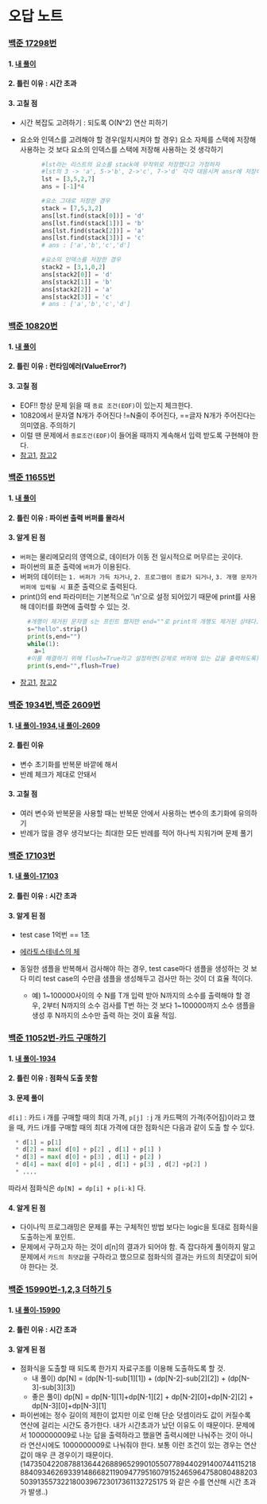 # 오답 노트


### [백준 17298번](https://www.acmicpc.net/problem/17298)

#### 1. [내 풀이](https://github.com/coding-study-19/datastructure-and-algorithm/blob/main/datastructure/%EC%8A%A4%ED%83%9D/17298_de.py)
#### 2. 틀린 이유 : 시간 초과
#### 3. 고칠 점
* 시간 복잡도 고려하기 : 되도록 O(N^2) 연산 피하기
* 요소와 인덱스를 고려해야 할 경우(일치시켜야 할 경우) 요소 자체를 스택에 저장해 사용하는 것 보다 요소의 인덱스를 스택에 저장해 사용하는 것 생각하기

  ```python
        #lst라는 리스트의 요소를 stack에 무작위로 저장했다고 가정하자
        #lst의 3 -> 'a', 5->'b', 2->'c', 7->'d' 각각 대응시켜 ansr에 저장하는 코드를 짜보자. 
        lst = [3,5,2,7]
        ans = [-1]*4

        #요소 그대로 저장한 경우
        stack = [7,5,3,2]
        ans[lst.find(stack[0])] = 'd'
        ans[lst.find(stack[1])] = 'b'
        ans[lst.find(stack[2])] = 'a'
        ans[lst.find(stack[3])] = 'c'
        # ans : ['a','b','c','d']

        #요소의 인덱스를 저장한 경우
        stack2 = [3,1,0,2]
        ans[stack2[0]] = 'd'
        ans[stack2[1]] = 'b'
        ans[stack2[2]] = 'a'
        ans[stack2[3]] = 'c'
        # ans : ['a','b','c','d']
    ```
### [백준 10820번](https://www.acmicpc.net/problem/10820)

#### 1. [내 풀이](https://github.com/coding-study-19/datastructure-and-algorithm/blob/main/datastructure/%EB%AC%B8%EC%9E%90%EC%97%B4/10820_de.py)
#### 2. 틀린 이유 : 런타임에러(ValueError?)
#### 3. 고칠 점
* EOF!! 항상 문제 읽을 때 ```종료 조건(EOF)```이 있는지 체크한다.
* 10820에서 문자열 N개가 주어진다 !=N줄이 주어진다, ==글자 N개가 주어진다는 의미였음. 주의하기
* 이럴 땐 문제에서 ```종료조건(EOF)```이 들어올 때까지 계속해서 입력 받도록 구현해야 한다.
* [참고1](https://www.acmicpc.net/board/view/59064), [참고2](https://www.acmicpc.net/board/view/39199)

### [백준 11655번](https://www.acmicpc.net/problem/11655)

#### 1. [내 풀이](https://github.com/coding-study-19/datastructure-and-algorithm/blob/main/datastructure/%EB%AC%B8%EC%9E%90%EC%97%B4/11655_de.py)
#### 2. 틀린 이유 : 파이썬 출력 버퍼를 몰라서
#### 3. 알게 된 점
* ```버퍼```는 물리메모리의 영역으로, 데이터가 이동 전 일시적으로 머무르는 곳이다. 
* 파이썬의 표준 출력에 ```버퍼```가 이용된다.
* 버퍼의 데이터는 ```1. 버퍼가 가득 차거나```, ```2. 프로그램이 종료가 되거나```, ```3. 개행 문자가 버퍼에 입력될 시``` 표준 출력으로 출력된다.
* print()의 end 파라미터는 기본적으로 '\n'으로 설정 되어있기 때문에 print를 사용해 데이터를 화면에 출력할 수 있는 것.
  ```python
    #개행이 제거된 문자열 s는 프린트 했지만 end=""로 print의 개행도 제거된 상태다. 이 상태에서 while문으로 인해 프로그램이 끝나지도 않았기 때문에  위 1,2,3을 모두 만족하며 출력되지 않는다.
    s="hello".strip()
    print(s,end="")
    while(1):
      a=1
    #이를 해결하기 위해 flush=True라고 설정하면(강제로 버퍼에 있는 값을 출력하도록) 이 문제를 해결 할 수 있다.
    print(s,end="",flush=True)
  ```
* [참고1](https://www.geeksforgeeks.org/python-sys-stdout-flush/), [참고2](https://www.python2.net/questions-84753.htm)

### [백준 1934번](https://www.acmicpc.net/problem/1934),[백준 2609번](https://www.acmicpc.net/problem/2609)

#### 1. [내 풀이-1934](https://github.com/coding-study-19/datastructure-and-algorithm/blob/main/datastructure/%EC%88%98%ED%95%99/1934_de.py),[내 풀이-2609](https://github.com/coding-study-19/datastructure-and-algorithm/blob/main/datastructure/%EC%88%98%ED%95%99/2609_de.py)
#### 2. 틀린 이유 
* 변수 초기화를 반복문 바깥에 해서
* 반례 체크가 제대로 안돼서
#### 3. 고칠 점
* 여러 변수와 반복문을 사용할 때는 반복문 안에서 사용하는 변수의 초기화에 유의하기
* 반례가 많을 경우 생각보다는 최대한 모든 반례를 적어 하나씩 지워가며 문제 풀기
  
### [백준 17103번](https://www.acmicpc.net/problem/17103)

#### 1. [내 풀이-17103](https://github.com/coding-study-19/datastructure-and-algorithm/blob/main/datastructure/%EC%88%98%ED%95%99/%EC%97%90%EB%9D%BC%ED%86%A0%EC%8A%A4%ED%85%8C%EB%84%A4%EC%8A%A4%EC%9D%98%20%EC%B2%B4/17103_de.py)
#### 2. 틀린 이유 : 시간 초과
#### 3. 알게 된 점
* test case 1억번 == 1초
* [에라토스테네스의 체](https://this-programmer.tistory.com/entry/%EC%97%90%EB%9D%BC%ED%86%A0%EC%8A%A4%ED%85%8C%EB%84%A4%EC%8A%A4%EC%9D%98-%EC%B2%B4-%EC%86%8C%EC%88%98%EA%B5%AC%ED%95%98%EA%B8%B0-%ED%8C%8C%EC%9D%B4%EC%8D%AC)
  
* 동일한 샘플을 반복해서 검사해야 하는 경우, test case마다 샘플을 생성하는 것 보다 미리 test case의 수만큼 샘플을 생성해두고 검사만 하는 것이 더 효율 적이다.

  * 예) 1~100000사이의 수 N를 T개 입력 받아 N까지의 소수를 출력해야 할 경우, 2부터 N까지의 소수 검사를 T번 하는 것 보다 1~100000까지 소수 샘플을 생성 후 N까지의 소수만 출력 하는 것이 효율 적임.

### [백준 11052번-카드 구매하기](https://www.acmicpc.net/problem/11052)

#### 1. [내 풀이-1934](https://github.com/coding-study-19/datastructure-and-algorithm/blob/main/algorithm/dynamic-programming/11052_de.py)
#### 2. 틀린 이유 : 점화식 도출 못함
#### 3. 문제 풀이 
``d[i]`` : 카드 i 개를 구매할 때의 최대 가격, ``p[j] ``: j 개 카드팩의 가격(주어짐)이라고 했을 때, 카드 i개를 구매할 때의 최대 가격에 대한 점화식은 다음과 같이 도출 할 수 있다.
```python
  * d[1] = p[1]
  * d[2] = max( d[0] + p[2] , d[1] + p[1] )
  * d[3] = max( d[0] + p[3] , d[1] + p[2] )
  * d[4] = max( d[0] + p[4] , d[1] + p[3] , d[2] +p[2] )
  * ....
```
따라서 점화식은 ``dp[N] = dp[i] + p[i-k]`` 다.
#### 4. 알게 된 점 
* 다이나믹 프로그래밍은 문제를 푸는 구체적인 방법 보다는 logic을 토대로 점화식을 도출하는게 포인트. 
* 문제에서 구하고자 하는 것이 d[n]의 결과가 되어야 함. 즉 잡다하게 풀이하지 말고 문제에서 ``카드의 최댓값``을 구하라고 했으므로 점화식의 결과는 카드의 최댓값이 되어야 한다는 것.

### [백준 15990번-1,2,3 더하기 5](https://www.acmicpc.net/problem/15990)

#### 1. [내 풀이-15990](https://github.com/coding-study-19/datastructure-and-algorithm/blob/main/algorithm/dynamic-programming/15990_de.py)
#### 2. 틀린 이유 : 시간 초과
#### 3. 알게 된 점 
* 점화식을 도출할 때 되도록 한가지 자료구조를 이용해 도출하도록 할 것.
    * 내 풀이) dp[N] = (dp[N-1]-sub[1][1]) + (dp[N-2]-sub[2][2]) + (dp[N-3]-sub[3][3])
    * 좋은 풀이) dp[N] = dp[N-1][1]+dp[N-1][2] + dp[N-2][0]+dp[N-2][2] + dp[N-3][0]+dp[N-3][1]  
* 파이썬에는 정수 길이의 제한이 없지만 이로 인해 단순 덧셈이라도 값이 커질수록 연산에 걸리는 시간도 증가한다. 내가 시간초과가 났던 이유도 이 때문이다. 문제에서 1000000009로 나눈 답을 출력하라고 했을면 출력시에만 나눠주는 것이 아니라 연산시에도 1000000009로 나눠줘야 한다. 보통 이런 조건이 있는 경우는 연산 값이 매우 큰 경우이기 때문이다.(1473504220878813644268896529901055077894402914007441152188840934626933914866821190947795160791524659647580804882035039135573221800396723017361132725175 와 같은 수를 연산해 시간 초과가 발생..)